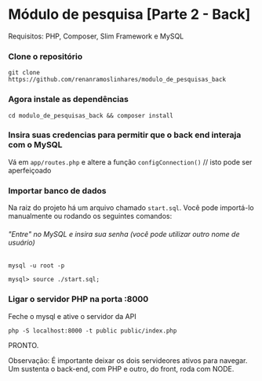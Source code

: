 # Módulo de pesquisa [Parte 2 - Back]
Requisitos: PHP, Composer, Slim Framework e MySQL

### Clone o repositório
```
git clone https://github.com/renanramoslinhares/modulo_de_pesquisas_back
```

### Agora instale as dependências
```
cd modulo_de_pesquisas_back && composer install
```

### Insira suas credencias para permitir que o back end  interaja com o MySQL
Vá em `app/routes.php` e altere a função `configConnection()` // isto pode ser aperfeiçoado

### Importar banco de dados
Na raiz do projeto há um arquivo chamado `start.sql`. Você pode importá-lo manualmente ou rodando os seguintes comandos:

###### "Entre" no MySQL e insira sua senha (você pode utilizar outro nome de usuário)
`mysql -u root -p`
```
mysql> source ./start.sql;
```

### Ligar o servidor PHP na porta :8000
Feche o mysql e ative o servidor da API
```
php -S localhost:8000 -t public public/index.php
```
PRONTO.

Observação:
  É importante deixar os dois servideores ativos para navegar.
  Um sustenta o back-end, com PHP e outro, do front, roda com NODE.
